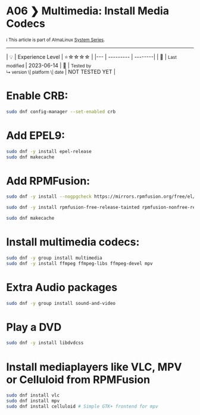 # A06 ❯ Multimedia: Install Media Codecs
<small>ℹ️ This article is part of AlmaLinux [System Series](/series/).</small>
<hr>
| 💡 | Experience Level  | ⭐☆☆☆☆ |
|--- | --------- | --------|
| 📆 | <small>Last modified </small>| 2023-06-14
| 🔧 | <small>Tested by <br> ↳ version \| platform \| date </small>| NOT TESTED YET |



# Enable CRB:
```Bash
sudo dnf config-manager --set-enabled crb
```
# Add EPEL9:

```Bash
sudo dnf -y install epel-release
sudo dnf makecache
```

# Add RPMFusion:
```Bash
sudo dnf -y install --nogpgcheck https://mirrors.rpmfusion.org/free/el/rpmfusion-free-release-$(rpm -E %rhel).noarch.rpm https://mirrors.rpmfusion.org/nonfree/el/rpmfusion-nonfree-release-$(rpm -E %rhel).noarch.rpm

sudo dnf -y install rpmfusion-free-release-tainted rpmfusion-nonfree-release-tainted

sudo dnf makecache
```

# Install multimedia codecs:

```bash
sudo dnf -y group install multimedia
sudo dnf -y install ffmpeg ffmpeg-libs ffmpeg-devel mpv
```

# Extra Audio packages
```bash
sudo dnf -y group install sound-and-video
```

# Play a DVD
```Bash
sudo dnf -y install libdvdcss
```

# Install mediaplayers like VLC, MPV or Celluloid from RPMFusion
```bash
sudo dnf install vlc
sudo dnf install mpv
sudo dnf install celluloid # Simple GTK+ frontend for mpv
```
